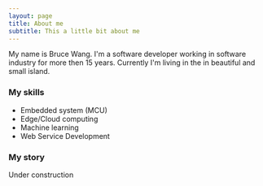 ```yaml
---
layout: page
title: About me
subtitle: This a little bit about me
---
```


My name is Bruce Wang. I'm a software developer working in software industry for more then 15 years.
Currently I'm living in the in beautiful and small island.

### My skills
- Embedded system (MCU)
- Edge/Cloud computing
- Machine learning
- Web Service Development

### My story
Under construction
